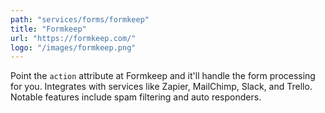 ```yaml
---
path: "services/forms/formkeep"
title: "Formkeep"
url: "https://formkeep.com/"
logo: "/images/formkeep.png"
---
```


Point the `action` attribute at Formkeep and it'll handle the form processing for you. Integrates with services like Zapier, MailChimp, Slack, and Trello. Notable features include spam filtering and auto responders.
